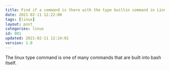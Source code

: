 ```yaml
---
title: Find if a command is there with the type builtin command in Linux
date: 2021-02-11 12:22:00
tags: [linux]
layout: post
categories: linux
id: 801
updated: 2021-02-11 12:24:01
version: 1.0
---
```


The linux type command is one of many commands that are built into bash itself.

<!-- more -->
